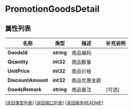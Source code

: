# PromotionGoodsDetail

## 属性列表

名称 | 类型 | 描述 | 补充说明
------------ | ------------- | ------------- | -------------
**GoodsId** | **string** | 商品编码  | 
**Quantity** | **int32** | 商品数量  | 
**UnitPrice** | **int32** | 商品价格  | 
**DiscountAmount** | **int32** | 商品优惠金额  | 
**GoodsRemark** | **string** | 商品备注  | [可选] 

[\[返回类型列表\]](README.md#类型列表)
[\[返回接口列表\]](README.md#接口列表)
[\[返回服务README\]](README.md)


